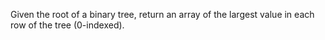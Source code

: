 Given the root of a binary tree, return an array of the largest value in each row of the tree (0-indexed).

